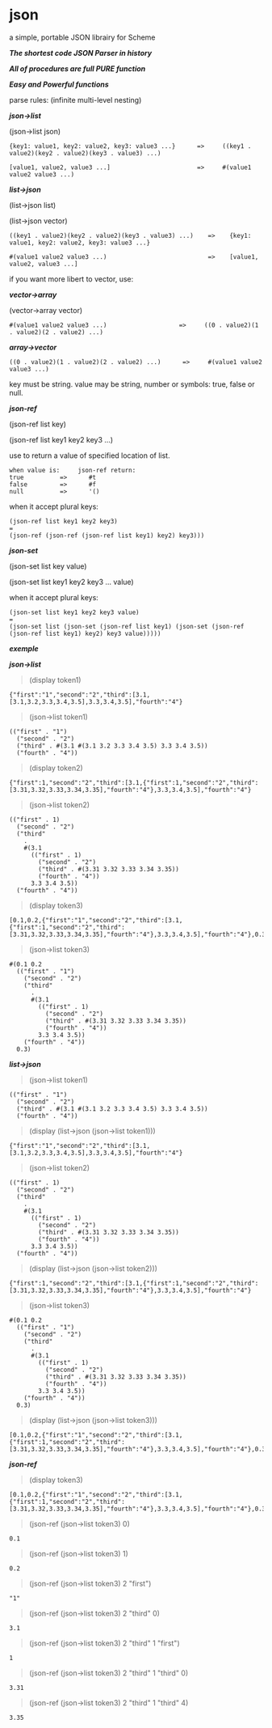 # json
a simple, portable JSON librairy for Scheme

***The shortest code JSON Parser in history***

***All of procedures are full PURE function***

***Easy and Powerful functions***

parse rules: (infinite multi-level nesting)

***json->list***

(json->list json) 

```
{key1: value1, key2: value2, key3: value3 ...}      =>     ((key1 . value2)(key2 . value2)(key3 . value3) ...)

[value1, value2, value3 ...]                        =>     #(value1 value2 value3 ...)
```

***list->json***

(list->json list)

(list->json vector)

```
((key1 . value2)(key2 . value2)(key3 . value3) ...)    =>    {key1: value1, key2: value2, key3: value3 ...}

#(value1 value2 value3 ...)                            =>    [value1, value2, value3 ...]
```

if you want more libert to vector, use:

***vector->array***

(vector->array vector)


```
#(value1 value2 value3 ...)                    =>     ((0 . value2)(1 . value2)(2 . value2) ...) 
```

***array->vector***

```
((0 . value2)(1 . value2)(2 . value2) ...)      =>     #(value1 value2 value3 ...)
```


key must be string.
value may be string, number or symbols: true, false or null.

***json-ref***

(json-ref list key)

(json-ref list key1 key2 key3 ...)

use to return a value of specified location of list.

```
when value is:     json-ref return:
true          =>      #t
false         =>      #f
null          =>      '()
```
when it accept plural keys:

```
(json-ref list key1 key2 key3)
= 
(json-ref (json-ref (json-ref list key1) key2) key3)))
```

***json-set***

(json-set list key value)

(json-set list key1 key2 key3 ... value)

when it accept plural keys:

```
(json-set list key1 key2 key3 value)
= 
(json-set list (json-set (json-ref list key1) (json-set (json-ref (json-ref list key1) key2) key3 value)))))
```



***exemple***

***json->list***


> (display token1)

```
{"first":"1","second":"2","third":[3.1,[3.1,3.2,3.3,3.4,3.5],3.3,3.4,3.5],"fourth":"4"}
```
> (json->list token1)

```
(("first" . "1")
  ("second" . "2")
  ("third" . #(3.1 #(3.1 3.2 3.3 3.4 3.5) 3.3 3.4 3.5))
  ("fourth" . "4"))
```
> (display token2)

```
{"first":1,"second":"2","third":[3.1,{"first":1,"second":"2","third":[3.31,3.32,3.33,3.34,3.35],"fourth":"4"},3.3,3.4,3.5],"fourth":"4"}
```

> (json->list token2)

```
(("first" . 1)
  ("second" . "2")
  ("third"
    .
    #(3.1
      (("first" . 1)
        ("second" . "2")
        ("third" . #(3.31 3.32 3.33 3.34 3.35))
        ("fourth" . "4"))
      3.3 3.4 3.5))
  ("fourth" . "4"))
```

> (display token3)


```
[0.1,0.2,{"first":"1","second":"2","third":[3.1,{"first":1,"second":"2","third":[3.31,3.32,3.33,3.34,3.35],"fourth":"4"},3.3,3.4,3.5],"fourth":"4"},0.3]
```

> (json->list token3)


```
#(0.1 0.2
  (("first" . "1")
    ("second" . "2")
    ("third"
      .
      #(3.1
        (("first" . 1)
          ("second" . "2")
          ("third" . #(3.31 3.32 3.33 3.34 3.35))
          ("fourth" . "4"))
        3.3 3.4 3.5))
    ("fourth" . "4"))
  0.3)
```

***list->json***


> (json->list token1)

```
(("first" . "1")
  ("second" . "2")
  ("third" . #(3.1 #(3.1 3.2 3.3 3.4 3.5) 3.3 3.4 3.5))
  ("fourth" . "4"))
```

> (display (list->json (json->list token1)))

```
{"first":"1","second":"2","third":[3.1,[3.1,3.2,3.3,3.4,3.5],3.3,3.4,3.5],"fourth":"4"}
```

> (json->list token2)

```
(("first" . 1)
  ("second" . "2")
  ("third"
    .
    #(3.1
      (("first" . 1)
        ("second" . "2")
        ("third" . #(3.31 3.32 3.33 3.34 3.35))
        ("fourth" . "4"))
      3.3 3.4 3.5))
  ("fourth" . "4"))
```


> (display (list->json (json->list token2)))

```
{"first":1,"second":"2","third":[3.1,{"first":1,"second":"2","third":[3.31,3.32,3.33,3.34,3.35],"fourth":"4"},3.3,3.4,3.5],"fourth":"4"}
```

> (json->list token3)


```
#(0.1 0.2
  (("first" . "1")
    ("second" . "2")
    ("third"
      .
      #(3.1
        (("first" . 1)
          ("second" . "2")
          ("third" . #(3.31 3.32 3.33 3.34 3.35))
          ("fourth" . "4"))
        3.3 3.4 3.5))
    ("fourth" . "4"))
  0.3)
```

> (display (list->json (json->list token3)))

```
[0.1,0.2,{"first":"1","second":"2","third":[3.1,{"first":1,"second":"2","third":[3.31,3.32,3.33,3.34,3.35],"fourth":"4"},3.3,3.4,3.5],"fourth":"4"},0.3]
```

***json-ref***

> (display token3)

```
[0.1,0.2,{"first":"1","second":"2","third":[3.1,{"first":1,"second":"2","third":[3.31,3.32,3.33,3.34,3.35],"fourth":"4"},3.3,3.4,3.5],"fourth":"4"},0.3]
```

> (json-ref (json->list token3) 0)

```
0.1
```

> (json-ref (json->list token3) 1)

```
0.2
```

> (json-ref (json->list token3) 2 "first")

```
"1"
```

> (json-ref (json->list token3) 2 "third" 0)

```
3.1
```

> (json-ref (json->list token3) 2 "third" 1 "first")

```
1
```

> (json-ref (json->list token3) 2 "third" 1 "third" 0)

```
3.31
```

> (json-ref (json->list token3) 2 "third" 1 "third" 4)

```
3.35
```

